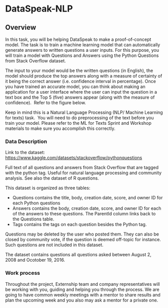 # DataSpeak-NLP

## Overview

In this task, you will be helping DataSpeak to make a proof-of-concept model. The task is to train a machine learning model that can automatically generate answers to written questions a user inputs. For this purpose, you will train a model with Questions and Answers using the Python Questions from Stack Overflow dataset. 

The input to your model would be the written questions (in English), the model should produce the top answers along with a measure of certainty of it being the correct answer (i.e. confidence interval in percentage). Once you have trained an accurate model, you can think about making an application for a user interface where the user can input the question in a text box and the Top 5 (five) answers appear (along with the measure of confidence).  Refer to the figure below.

Keep in mind this is a Natural Language Processing (NLP/ Machine Learning for texts) task.  You will need to do preprocessing of the text before you train your model. Please refer to the ML for Texts Sprint and Workshop materials to make sure you accomplish this correctly.

### Data Description

Link to the dataset: https://www.kaggle.com/datasets/stackoverflow/pythonquestions

Full text of all questions and answers from Stack Overflow that are tagged with the python tag. Useful for natural language processing and community analysis. See also the dataset of R questions.


This dataset is organized as three tables:

 - Questions contains the title, body, creation date, score, and owner ID for each Python questions
 - Answers contains the body, creation date, score, and owner ID for each of the answers to these questions. The ParentId column links back to the Questions table.
- Tags contains the tags on each question besides the Python tag.


Questions may be deleted by the user who posted them. They can also be closed by community vote, if the question is deemed off-topic for instance. Such questions are not included in this dataset.

The dataset contains questions all questions asked between August 2, 2008 and Ocotober 19, 2016.



### Work process

Throughout the project, Externship team and company representatives will be working with you, guiding and helping you through the process. We are going to have common weekly meetings with a mentor to share results and plan the upcoming week and you also may ask a mentor for a private one.

